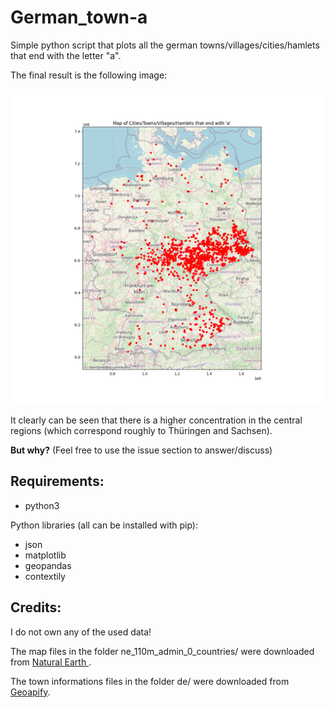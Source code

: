 # German_town-a
Simple python script that plots all the german towns/villages/cities/hamlets that end with the letter "a".

The final result is the following image:

![final_map](https://raw.githubusercontent.com/PiSimo/German-towns-ending-with-a/refs/heads/main/map_with_towns_ending_with_a.png)

It clearly can be seen that there is a higher concentration in the central regions (which correspond roughly to Thüringen and Sachsen). 

<b>But why?</b> (Feel free to use the issue section to answer/discuss)


## Requirements:
- python3

Python libraries (all can be installed with pip):
- json
- matplotlib
- geopandas
- contextily

## Credits:
I do not own any of the used data!

The map files in the folder ne_110m_admin_0_countries/ were downloaded from <a href="https://www.naturalearthdata.com/downloads/110m-cultural-vectors/110m-admin-0-countries/"> Natural Earth </a>.

The town informations files in the folder de/ were downloaded from <a href="https://www.geoapify.com/download-all-the-cities-towns-villages/">Geoapify</a>.
